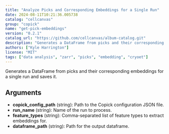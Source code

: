 ```yaml
---
title: "Analyze Picks and Corresponding Embeddings for a Single Run"
date: 2024-08-11T10:21:36.005738
catalog: "cellcanvas"
group: "copick"
name: "get-pick-embeddings"
version: "0.2.1"
catalog_url: "https://github.com/cellcanvas/album-catalog.git"
description: "Generates a DataFrame from picks and their corresponding embeddings for a single run and saves it."
authors: ["Kyle Harrington"]
license: "MIT"
tags: ["data analysis", "zarr", "picks", "embedding", "cryoet"]
---
```


Generates a DataFrame from picks and their corresponding embeddings for a single run and saves it.

## Arguments

- **copick_config_path** (string): Path to the Copick configuration JSON file.
- **run_name** (string): Name of the run to process.
- **feature_types** (string): Comma-separated list of feature types to extract embeddings for.
- **dataframe_path** (string): Path for the output dataframe.

